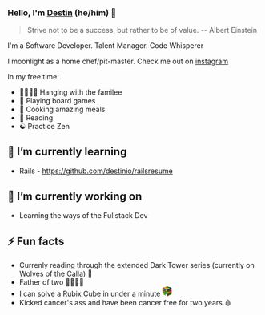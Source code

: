 ### Hello, I'm [Destin](https://destin.io) (he/him) 👋

> Strive not to be a success, but rather to be of value. -- Albert Einstein

I'm a Software Developer. Talent Manager. Code Whisperer

I moonlight as a home chef/pit-master. Check me out on [instagram](https://www.instagram.com/famleechef/)

In my free time:
- 👨‍👩‍👦‍👦 Hanging with the familee
- 🎲 Playing board games
- 🍝 Cooking amazing meals
- 📖 Reading
- ☯️ Practice Zen

## 🌱 I’m currently learning
- Rails - https://github.com/destinio/railsresume

## 🔭 I’m currently working on
- Learning the ways of the Fullstack Dev

## ⚡️ Fun facts
- Currenly reading through the extended Dark Tower series (currently on Wolves of the Calla) 🐺
- Father of two 👨‍👩‍👦‍👦
- I can solve a Rubix Cube in under a minute <img src='/cube.png' height='20px' alt='Rubix Cube Image' />
- Kicked cancer's ass and have been cancer free for two years 🩸
